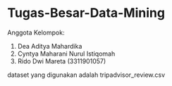 # Tugas-Besar-Data-Mining
Anggota Kelompok:
1. Dea Aditya Mahardika
2. Cyntya Maharani Nurul Istiqomah
3. Rido Dwi Mareta (3311901057)

dataset yang digunakan adalah tripadvisor_review.csv
